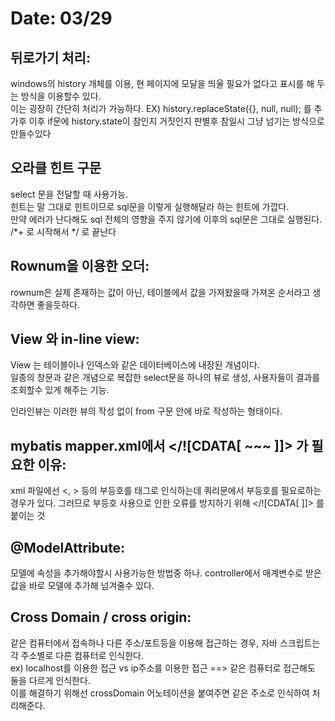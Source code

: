 # Date: 03/29

## 뒤로가기 처리:
windows의 history 개체를 이용, 현 페이지에 모달을 띄울 필요가 없다고 표시를 해 두는 방식을 이용할수 있다.  
이는 굉장히 간단히 처리가 가능하다. EX) history.replaceState({}, null, null); 를 추가후 이후 if문에 history.state이 참인지 거짓인지 판별후 참일시 그냥 넘기는 방식으로 만들수있다   

## 오라클 힌트 구문
select 문을 전달할 때 사용가능.  
힌트는 말 그대로 힌트이므로 sql문을 이렇게 실행해달라 하는 힌트에 가깝다.  
만약 에러가 난다해도 sql 전체의 영향을 주지 않기에 이후의 sql문은 그대로 실행된다.  
/*+ 로 시작해서  */ 로 끝난다  

## Rownum을 이용한 오더:
rownum은 실제 존재하는 값이 아닌, 테이블에서 값을 가져왔을때 가져온 순서라고 생각하면 좋을듯하다. 

## View 와 in-line view:
View 는 테이블이나 인덱스와 같은 데이터베이스에 내장된 개념이다.  
일종의 창문과 같은 개념으로 복잡한 select문을 하나의 뷰로 생성, 사용자들이 결과를 조회할수 있게 해주는 기능.  

인라인뷰는 이러한 뷰의 작성 없이 from 구문 안에 바로 작성하는 형태이다.  

## mybatis mapper.xml에서 </![CDATA[ ~~~ ]]> 가 필요한 이유:
xml 파일에선 <, > 등의 부등호를 태그로 인식하는데 쿼리문에서 부등호를 필요로하는 경우가 있다. 그러므로 부등호 사용으로 인한 오류를 방지하기 위해 </![CDATA[ ]]> 를 붙이는 것

## @ModelAttribute:
모델에 속성을 추가해야할시 사용가능한 방법중 하나. controller에서 매계변수로 받은 값을 바로 모델에 추가해 넘겨줄수 있다.  

## Cross Domain / cross origin:  
같은 컴퓨터에서 접속하나 다른 주소/포트등을 이용해 접근하는 경우, 자바 스크립트는 각 주소별로 다른 컴퓨터로 인식한다.  
ex) localhost를 이용한 접근 vs ip주소를 이용한 접근 ==> 같은 컴퓨터로 접근해도 둘을 다르게 인식한다.  
이를 해결하기 위해선 crossDomain 어노테이션을 붙여주면 같은 주소로 인식하여 처리해준다.  

## 
